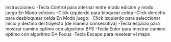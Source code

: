
Instrucciones:
-Tecla Control para alternar entre modo edicion y modo juego
  En Modo edicion:
  -Click izquierdo para bloquear celda
  -Click derecho para desbloquear celda
  En Modo juego:
  -Click izquierdo para seleccionar inicio y destino del trayecto (de manera consecutiva)
  -Tecla espacio para mostrar camino optimo con algoritmo BFS
  -Tecla Enter para mostrar camino optimo con algoritmo D* Focus
-Tecla Escape para resetear el mapa
